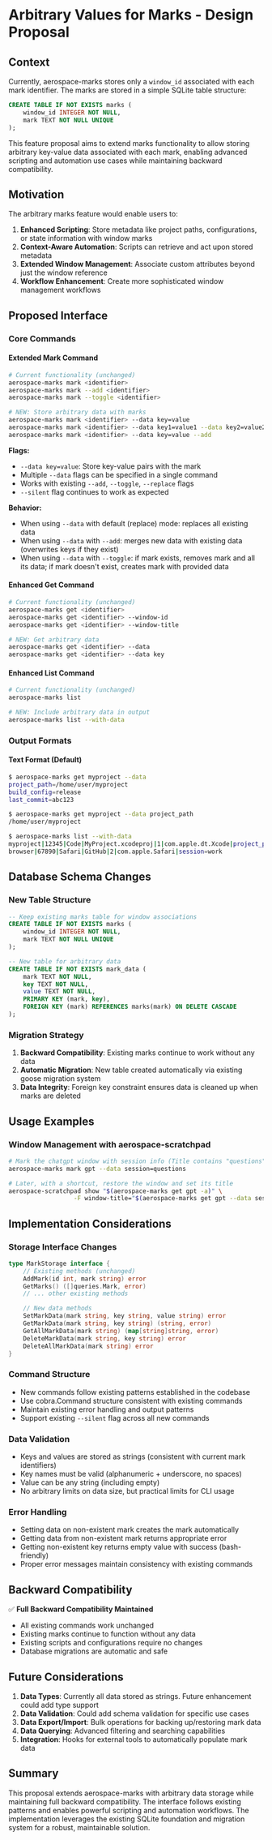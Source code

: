 # Arbitrary Values for Marks - Design Proposal

## Context

Currently, aerospace-marks stores only a `window_id` associated with each mark identifier. The marks are stored in a simple SQLite table structure:

```sql
CREATE TABLE IF NOT EXISTS marks (
    window_id INTEGER NOT NULL,
    mark TEXT NOT NULL UNIQUE
);
```

This feature proposal aims to extend marks functionality to allow storing arbitrary key-value data associated with each mark, enabling advanced scripting and automation use cases while maintaining backward compatibility.

## Motivation

The arbitrary marks feature would enable users to:

1. **Enhanced Scripting**: Store metadata like project paths, configurations, or state information with window marks
2. **Context-Aware Automation**: Scripts can retrieve and act upon stored metadata
3. **Extended Window Management**: Associate custom attributes beyond just the window reference
4. **Workflow Enhancement**: Create more sophisticated window management workflows

## Proposed Interface

### Core Commands

#### Extended Mark Command

```bash
# Current functionality (unchanged)
aerospace-marks mark <identifier>
aerospace-marks mark --add <identifier>
aerospace-marks mark --toggle <identifier>

# NEW: Store arbitrary data with marks
aerospace-marks mark <identifier> --data key=value
aerospace-marks mark <identifier> --data key1=value1 --data key2=value2
aerospace-marks mark <identifier> --data key=value --add
```

**Flags:**
- `--data key=value`: Store key-value pairs with the mark
- Multiple `--data` flags can be specified in a single command
- Works with existing `--add`, `--toggle`, `--replace` flags
- `--silent` flag continues to work as expected

**Behavior:**
- When using `--data` with default (replace) mode: replaces all existing data
- When using `--data` with `--add`: merges new data with existing data (overwrites keys if they exist)
- When using `--data` with `--toggle`: if mark exists, removes mark and all its data; if mark doesn't exist, creates mark with provided data

#### Enhanced Get Command

```bash
# Current functionality (unchanged)
aerospace-marks get <identifier>
aerospace-marks get <identifier> --window-id
aerospace-marks get <identifier> --window-title

# NEW: Get arbitrary data
aerospace-marks get <identifier> --data
aerospace-marks get <identifier> --data key
```

#### Enhanced List Command

```bash
# Current functionality (unchanged)
aerospace-marks list

# NEW: Include arbitrary data in output
aerospace-marks list --with-data
```

### Output Formats

#### Text Format (Default)
```bash
$ aerospace-marks get myproject --data
project_path=/home/user/myproject
build_config=release
last_commit=abc123

$ aerospace-marks get myproject --data project_path
/home/user/myproject

$ aerospace-marks list --with-data
myproject|12345|Code|MyProject.xcodeproj|1|com.apple.dt.Xcode|project_path=/home/user/myproject,build_config=release
browser|67890|Safari|GitHub|2|com.apple.Safari|session=work
```

## Database Schema Changes

### New Table Structure

```sql
-- Keep existing marks table for window associations
CREATE TABLE IF NOT EXISTS marks (
    window_id INTEGER NOT NULL,
    mark TEXT NOT NULL UNIQUE
);

-- New table for arbitrary data
CREATE TABLE IF NOT EXISTS mark_data (
    mark TEXT NOT NULL,
    key TEXT NOT NULL,
    value TEXT NOT NULL,
    PRIMARY KEY (mark, key),
    FOREIGN KEY (mark) REFERENCES marks(mark) ON DELETE CASCADE
);
```

### Migration Strategy

1. **Backward Compatibility**: Existing marks continue to work without any data
2. **Automatic Migration**: New table created automatically via existing goose migration system
3. **Data Integrity**: Foreign key constraint ensures data is cleaned up when marks are deleted

## Usage Examples

### Window Management with aerospace-scratchpad
```bash
# Mark the chatgpt window with session info (Title contains "questions")
aerospace-marks mark gpt --data session=questions

# Later, with a shortcut, restore the window and set its title
aerospace-scratchpad show "$(aerospace-marks get gpt -a)" \
                  -F window-title="$(aerospace-marks get gpt --data session)"
```

## Implementation Considerations

### Storage Interface Changes

```go
type MarkStorage interface {
    // Existing methods (unchanged)
    AddMark(id int, mark string) error
    GetMarks() ([]queries.Mark, error)
    // ... other existing methods

    // New data methods
    SetMarkData(mark string, key string, value string) error
    GetMarkData(mark string, key string) (string, error)
    GetAllMarkData(mark string) (map[string]string, error)
    DeleteMarkData(mark string, key string) error
    DeleteAllMarkData(mark string) error
}
```

### Command Structure

- New commands follow existing patterns established in the codebase
- Use cobra.Command structure consistent with existing commands
- Maintain existing error handling and output patterns
- Support existing `--silent` flag across all new commands

### Data Validation

- Keys and values are stored as strings (consistent with current mark identifiers)
- Key names must be valid (alphanumeric + underscore, no spaces)
- Value can be any string (including empty)
- No arbitrary limits on data size, but practical limits for CLI usage

### Error Handling

- Setting data on non-existent mark creates the mark automatically
- Getting data from non-existent mark returns appropriate error
- Getting non-existent key returns empty value with success (bash-friendly)
- Proper error messages maintain consistency with existing commands

## Backward Compatibility

✅ **Full Backward Compatibility Maintained**

- All existing commands work unchanged
- Existing marks continue to function without any data
- Existing scripts and configurations require no changes
- Database migrations are automatic and safe

## Future Considerations

1. **Data Types**: Currently all data stored as strings. Future enhancement could add type support
2. **Data Validation**: Could add schema validation for specific use cases
3. **Data Export/Import**: Bulk operations for backing up/restoring mark data
4. **Data Querying**: Advanced filtering and searching capabilities
5. **Integration**: Hooks for external tools to automatically populate mark data

## Summary

This proposal extends aerospace-marks with arbitrary data storage while maintaining full backward compatibility. The interface follows existing patterns and enables powerful scripting and automation workflows. The implementation leverages the existing SQLite foundation and migration system for a robust, maintainable solution.
